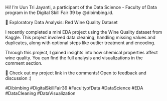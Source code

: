 Hi! I’m Uun Tri Jayanti, a participant of the Data Science - Faculty of Data program in the Digital Skill Fair 39 by @dibimbing.id.

🚀 Exploratory Data Analysis: Red Wine Quality Dataset

I recently completed a mini EDA project using the Wine Quality dataset from Kaggle. This project involved data cleaning, handling missing values and duplicates, along with optional steps like outlier treatment and encoding.

Through this project, I gained insights into how chemical properties affect wine quality. You can find the full analysis and visualizations in the comment section.

📌 Check out my project link in the comments!
Open to feedback and discussion :)

#Dibimbing #DigitalSkillFair39 #FacultyofData #DataScience #EDA #DataCleaning #DataVisualization
